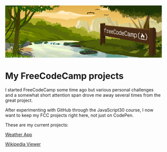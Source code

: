 ![FCC](fcc.png)
# My FreeCodeCamp projects

I started FreeCodeCamp some time ago but various personal challenges and a somewhat short attention span drove me away several times from the great project.

After experimenting with GitHub through the JavaScript30 course, I now want to keep my FCC projects right here, not just on CodePen.

These are my current projects:

[Weather App](https://github.com/andreidbr/FCC/tree/master/WeatherApp)

[Wikipedia Viewer](https://github.com/andreidbr/FCC/tree/master/WikiViewer)